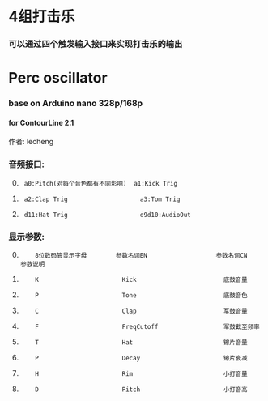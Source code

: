 # 4组打击乐
### 可以通过四个触发输入接口来实现打击乐的输出
# Perc oscillator
### base on Arduino nano 328p/168p
#### for ContourLine 2.1  
作者: lecheng  


### 音频接口:  

0.      a0:Pitch(对每个音色都有不同影响)  a1:Kick Trig  
1.      a2:Clap Trig                    a3:Tom Trig  
2.      d11:Hat Trig                    d9d10:AudioOut    

### 显示参数:  



 0.         8位数码管显示字母        参数名词EN                   参数名词CN                    参数说明
 1.         K                       Kick                        底鼓音量                      
 2.         P                       Tone                        底鼓音色
 3.         C                       Clap                        军鼓音量
 4.         F                       FreqCutoff                  军鼓截至频率                    
 5.         T                       Hat                         镲片音量                   
 6.         P                       Decay                       镲片衰减                    
 7.         H                       Rim                         小打音量                    
 8.         D                       Pitch                       小打音高                    
                     
